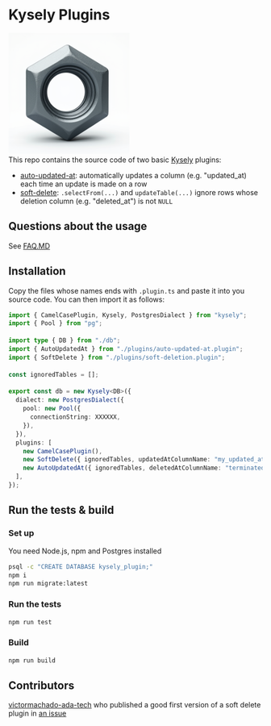 # Kysely Plugins
<img src="assets/logo.png" height="240px" width="240px" /><br/>
This repo contains the source code of two basic [Kysely](https://kysely.dev/) plugins:

- [auto-updated-at](src/auto-updated-at/auto-updated-at.plugin.ts): automatically updates a column (e.g. "updated_at)
  each time an update is made on a row
- [soft-delete](src/soft-delete/soft-delete.plugin.ts): `.selectFrom(...)` and `updateTable(...)` ignore rows
  whose deletion column (e.g. "deleted_at") is not `NULL`

## Questions about the usage

See [FAQ.MD](FAQ.MD)

## Installation

Copy the files whose names ends with `.plugin.ts` and paste it into you source code. You can then import it as follows:

```ts
import { CamelCasePlugin, Kysely, PostgresDialect } from "kysely";
import { Pool } from "pg";

import type { DB } from "./db";
import { AutoUpdatedAt } from "./plugins/auto-updated-at.plugin";
import { SoftDelete } from "./plugins/soft-deletion.plugin";

const ignoredTables = [];

export const db = new Kysely<DB>({
  dialect: new PostgresDialect({
    pool: new Pool({
      connectionString: XXXXXX,
    }),
  }),
  plugins: [
    new CamelCasePlugin(),
    new SoftDelete({ ignoredTables, updatedAtColumnName: "my_updated_at" }),
    new AutoUpdatedAt({ ignoredTables, deletedAtColumnName: "terminated_at" }),
  ],
});

```

## Run the tests & build

### Set up

You need Node.js, npm and Postgres installed

```bash
psql -c "CREATE DATABASE kysely_plugin;"
npm i
npm run migrate:latest
```

### Run the tests

```bash
npm run test
```

### Build

```bash
npm run build
```

## Contributors

[victormachado-ada-tech](https://github.com/victormachado-ada-tech) who published a good first version of a soft delete
plugin in [an issue](https://github.com/kysely-org/kysely/issues/803)
